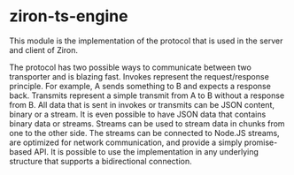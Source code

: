# ziron-ts-engine
This module is the implementation of the protocol that is used in the server and client of Ziron. 

The protocol has two possible ways to communicate between two transporter and is blazing fast. 
Invokes represent the request/response principle. 
For example, A sends something to B and expects a response back. 
Transmits represent a simple transmit from A to B without a response from B. 
All data that is sent in invokes or transmits can be JSON content, binary or a stream. 
It is even possible to have JSON data that contains binary data or streams. 
Streams can be used to stream data in chunks from one to the other side. 
The streams can be connected to Node.JS streams, are optimized for network communication, and provide a simply promise-based API.
It is possible to use the implementation in any underlying structure that supports a bidirectional connection.
